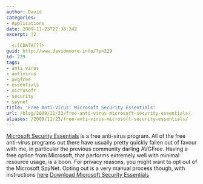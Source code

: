 ```yaml
---
author: David
categories:
- Applications
date: 2009-11-23T22:38:24Z
excerpt: |2

  <![CDATA[]]>
guid: http://www.davidmoore.info/?p=229
id: 229
tags:
- anti virus
- antivirus
- avgfree
- essentials
- microsoft
- security
- spynet
title: 'Free Anti-Virus: Microsoft Security Essentials'
url: /blog/2009/11/23/free-anti-virus-microsoft-security-essentials/
aliases: /2009/11/23/free-anti-virus-microsoft-security-essentials/
---
```


<a href="http://en.wikipedia.org/wiki/Microsoft\_Security\_Essentials">Microsoft Security Essentials</a> is a free anti-virus program. All of the free anti-virus programs out there have usually pretty quickly fallen out of favour with me, in particular the previous community darling AVGFree. Having a free option from Microsoft, that performs extremely well with minimal resource usage, is a boon. For privacy reasons, you might want to opt out of the Microsoft SpyNet. Opting out is a very manual process though, with instructions <a title="How to block Microsoft SpyNet" href="http://www.malwarehelp.org/how-to-block-microsoft-spynet-2009.html">here</a> <a href="http://www.microsoft.com/Security_Essentials/">Download Microsoft Security Essentials </a>